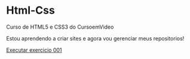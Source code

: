 # Html-Css
 Curso de HTML5 e CSS3 do CursoemVideo

Estou aprendendo a criar sites e agora vou gerenciar meus repositorios!

<a href="https://carlossousadev.github.io/Html-Css/Exercicios/Ex001/">Executar exercicio 001</a>